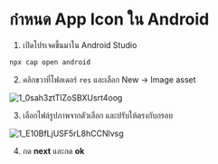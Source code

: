 
# กำหนด App Icon ใน Android 

1. เปิดโปรเจคขึ้นมาใน Android Studio 

```bash
npx cap open android 
```

2. คลิกขวาที่โฟลเดอร์​ `res` และเลือก New → Image asset

![1_0sah3ztTlZoSBXUsrt4oog](https://user-images.githubusercontent.com/85179/73124424-ddc8ee80-3fcd-11ea-83d5-0a842877a8ac.png)

3. เลือกไฟล์รูปภาพจากตัวเลือก และปรับให้ตรงกับกรอบ 

![1_E10BfLjUSF5rL8hCCNlvsg](https://user-images.githubusercontent.com/85179/73124440-284a6b00-3fce-11ea-9e60-7bc9d53b860e.png)

4. กด **next** และกด **ok** 

